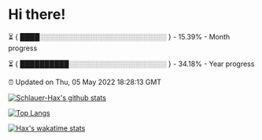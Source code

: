 # Hi there!

⏳ { ████░░░░░░░░░░░░░░░░░░░░░░░░░░ } - 15.39% - Month progress

⏳ { ██████████░░░░░░░░░░░░░░░░░░░░ } - 34.18% - Year progress

⏰ Updated on Thu, 05 May 2022 18:28:13 GMT


[![Schlauer-Hax's github stats](https://github-readme-stats.vercel.app/api?username=Schlauer-Hax&show_icons=true&theme=dark&count_private=true)](https://github.com/Schlauer-Hax)


[![Top Langs](https://github-readme-stats.vercel.app/api/top-langs/?username=Schlauer-Hax&layout=compact&theme=dark)](https://github.com/Schlauer-Hax?tab=repositories)


[![Hax's wakatime stats](https://github-readme-stats.vercel.app/api/wakatime?username=Hax&theme=dark)](https://wakatime.com/@Hax)

